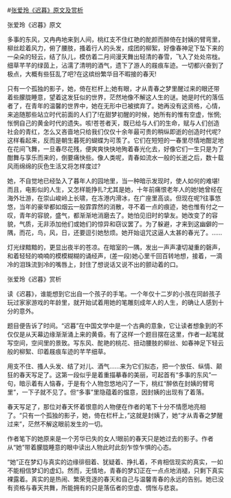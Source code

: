 #[张爱玲《迟暮》原文及赏析](https://www.vrrw.net/wx/6472.html)

张爱玲《迟暮》原文

多事的东风，又冉冉地来到人间，桃红支不住红艳的酡颜而醉倚在封姨的臂弯里，柳丝趁着风力，俯了腰肢，搔着行人的头发，成团的柳絮，好像春神足下坠下来的一朵朵的轻云，结了队儿，模仿着二月间漫天舞出轻清的春雪，飞入了处处帘栊。细草芊芊的绿茵上，沾濡了清明的酒气，遗下了游人的屐痕车迹。一切都兴奋到了极点，大概有些狂乱了吧?在这缤纷繁华目不暇接的春天!

只有一个孤独的影子，她，倚在栏杆上;她有眼，才从青春之梦里醒过来的眼还带着些朦胧睡意，望着这发狂似的世界，茫然地像不解这人生的谜。她是时代的落伍者了，在青年的温馨的世界中，她在无形中已被摈弃了。她再没有这资格，心情，来追随那些站立时代前面的人们了!在甜梦初醒的时候，她所有的惟有空虚，怅惘;怅惘自己的黄金时代的遗失。咳!苍苍者天，既已给与人们的生命，赋与人们创造社会的青红，怎么又吝啬地只给我们仅仅十余年最可贵的稍纵即逝的创造时代呢?这样看起来，反而是朝生暮死的蝴蝶为可羡了。它们在短短的一春里尽情地酣足地在花间飞舞，一旦春尽花残，便爽爽快快地殉着春光化去，好像它们一生只是为了酣舞与享乐而来的，倒要痛快些。像人类呢，青春如流水一般的长逝之后，数十载风雨绵绵的灰色生活又将怎样度过?



她，不自觉地已经坠入了暮年人的园地里，当一种暗示发现时，使人如何的难堪!而且，电影似的人生，又怎样能挣扎?尤其是她，十年前痛恨老年人的她!她曾经在海外壮游，在崇山峻岭上长啸，在冻港内滑冰，在广座里高谈。但现在呢?往事悠悠，当年的豪举都如烟云一般霏霏然的消散，寻不着一点的痕迹，她也惟有付之一叹，青年的容貌，盛气，都渐渐地消磨去了。她怕见旧时的挚友。她改变了的容貌，气质，无非添加他们或她们的惊异和窃议罢了。为了躲避，才来到这幽僻的一隅，而花，鸟，风，日，还要逗引她愁烦。她开始诅咒这逼人太甚的春光了。……

灯光绿黯黯的，更显出夜半的苍凉。在暗室的一隅，发出一声声凄切凝重的磬声，和着轻轻的喃喃的模模糊糊的诵经声，(差一段)她心里千回百转地想，接着，一滴冷的泪珠流到冷的嘴唇上，封住了想说话又说不出的颤动着的口。

张爱玲《迟暮》赏析

读《迟暮》，谁能想到它出自一个孩子的手笔。一个年仅十二岁的小孩在同龄孩子玩过家家游戏的年龄里，就开始试着用她的笔雕刻成年人的人生，的确让人感到十分的意外。

题目便告诉了时间。“迟暮”在中国文学中是一个古典的意象，它让读者想象到的不仅仅是从天幕边缘渐渐涌上来的黄昏。有了这样一个题目摆在这里，作者一起笔就写空间，空间里的景致。写东风、酡艳的桃花、扭动腰肢的柳丝、如春神足下轻云般的柳絮、印着屐痕车迹的芊芊细草。



用支不住、搔人头发、结了对儿、酒气……来为它们拟态，把一个放任、纵情、颠狂的春天写足了。这第一段似乎是着重描摹春的美丽，可起首有“多事的东风”一句，暗示着有人恼春，于是有个人物忽悠地闪了一下，桃红“醉依在封姨的臂弯里”，一下子就不见了。但“多事”里隐蕴着的愠意，因封姨的出现有了着落。

春天写足了，那位对春天怀着恨意的人物便在作者的笔下十分不情愿地亮相了。“只有一个孤独的影子，她，倚在栏杆上，”这就是封姨了，她“才从青春之梦醒过来”，茫然不解这眼前发生的一切。

作者笔下的她原来是一个芳华已失的女人!眼前的春天只是她过去的影子。作者从“她”带着朦胧睡意的眼中读出人物此时此刻乍惊乍惧的心态。

“她”正在梦幻与真实的边缘徘徊着、犹疑着、挣扎着，不肯相信现实的真实，一如不能相信梦幻的虚幻。然而，无情地，青春的梦幻正在一点点地消褪，只剩下真实裸露着。真实的是热闹、繁荣竞逐的春天和自己与温馨青春的永远的告别。她已没有资格与春天共舞，所能拥有的只是落伍者的空虚、惆怅与悲哀。

